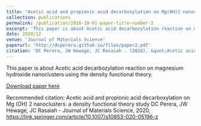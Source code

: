 ```yaml
---
title: "Acetic acid and propionic acid decarboxylation on Mg(OH)2 nanoclusters: a density functional theory study"
collection: publications
permalink: /publication/2010-10-01-paper-title-number-2
excerpt: 'This paper is about Acetic acid decarbozylation reaction on magnesium hydroxide nanoclusters using the density functional theory.'
date: 2020/12
venue: 'Journal of Materials Science'
paperurl: 'http://dcperera.github.io/files/paper2.pdf'
citation: 'DC Perera, JW Hewage, JC Rasaiah . (2020). &quot;Acetic acid and propionic acid decarboxylation on Mg (OH) 2 nanoclusters: a density functional theory study.&quot; <i>Journal of Materials Science</i>. 1(2).'
---
```

This paper is about Acetic acid decarbozylation reaction on magnesium hydroxide nanoclusters using the density functional theory.

[Download paper here](https://link.springer.com/article/10.1007/s10853-020-05196-z)

Recommended citation: Acetic acid and propionic acid decarboxylation on Mg (OH) 2 nanoclusters: a density functional theory study
DC Perera, JW Hewage, JC Rasaiah - Journal of Materials Science, 2020, https://link.springer.com/article/10.1007/s10853-020-05196-z
